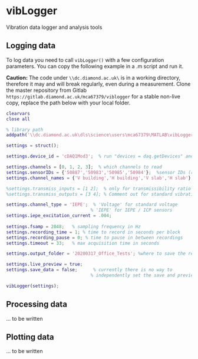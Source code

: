 # vibLogger

Vibration data logger and analysis tools

## Logging data
To log data you need to call `vibLogger()` with a few configuration parameters. 
You can copy the following example in a .m script and run it.

**Caution:**
The code under `\\dc.diamond.ac.uk\` is in a working directory, therefore it may
and will break regularly, even during a measurement. Clone the master repository from Gitlab 
`https://gitlab.diamond.ac.uk/mca67379/viblogger` for a stable non-live 
copy, replace the path below with your local folder.

```matlab
clearvars
close all

% library path
addpath('\\dc.diamond.ac.uk\dls\science\users\mca67379\MATLAB\vibLogger');

settings = struct();

settings.device_id = 'cDAQ1Mod3';  % run "devices = daq.getDevices" and find the device ID

settings.channels = [0, 1, 2, 3];  % which channels to read 
settings.sensorIDs = {'50887','50983','50985','50984'};  %sensor IDs (run sensors_db('list') to see all sensors)
settings.channel_names = {'V building','H building','V slab','H slab'}; %channel names

%settings.transmiss_inputs = [1 2];  % only for transmissibility ratio tests.
%settings.transmiss_outputs = [3 4]; % Comment out for standard vibration test

settings.channel_type = 'IEPE';  % 'Voltage' for standard voltage
                                % 'IEPE' for IEPE / ICP sensors
settings.iepe_excitation_current = .004;                         
                        
settings.fsamp = 2048;   % sampling frequency in Hz
settings.recording_time = 1; % time to record in seconds per block
settings.recording_pause = 0; % time to pause in between recordings
settings.timeout = 33;   % max acquisition time in seconds

settings.output_folder = '20200317_Office_Tests'; %where to save the results

settings.live_preview = true;   
settings.save_data = false;      % currently there is no way to 
                                % independently set the save and preview times

vibLogger(settings);
```

## Processing data

... to be written

## Plotting data

... to be written